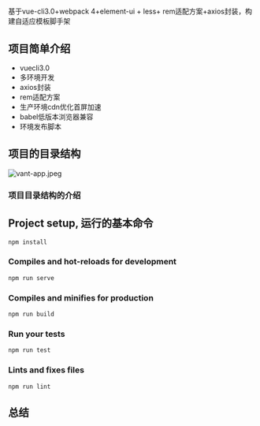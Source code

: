 #

基于vue-cli3.0+webpack 4+element-ui + less+ rem适配方案+axios封装，构建自适应模板脚手架

## 项目简单介绍

- vuecli3.0
- 多环境开发
- axios封装
- rem适配方案
- 生产环境cdn优化首屏加速
- babel低版本浏览器兼容
- 环境发布脚本

## 项目的目录结构

![vant-app.jpeg](https://upload-images.jianshu.io/upload_images/4678292-1f400e8ecc56c486.jpeg?imageMogr2/auto-orient/strip%7CimageView2/2/w/1240)

### 项目目录结构的介绍

## Project setup, 运行的基本命令
```
npm install
```

### Compiles and hot-reloads for development
```
npm run serve
```

### Compiles and minifies for production
```
npm run build
```

### Run your tests
```
npm run test
```

### Lints and fixes files
```
npm run lint
```




## 总结

